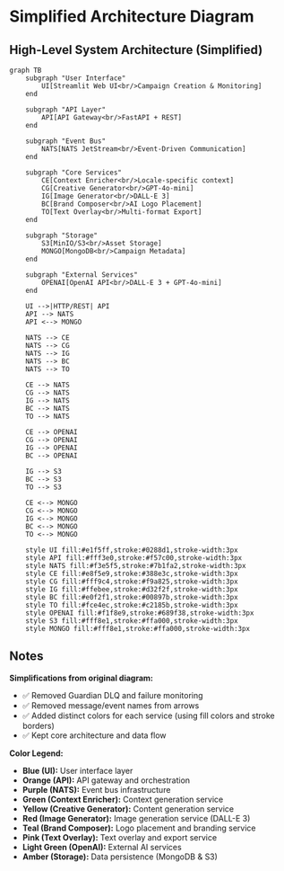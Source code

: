 # Simplified Architecture Diagram

## High-Level System Architecture (Simplified)

```mermaid
graph TB
    subgraph "User Interface"
        UI[Streamlit Web UI<br/>Campaign Creation & Monitoring]
    end
    
    subgraph "API Layer"
        API[API Gateway<br/>FastAPI + REST]
    end
    
    subgraph "Event Bus"
        NATS[NATS JetStream<br/>Event-Driven Communication]
    end
    
    subgraph "Core Services"
        CE[Context Enricher<br/>Locale-specific context]
        CG[Creative Generator<br/>GPT-4o-mini]
        IG[Image Generator<br/>DALL-E 3]
        BC[Brand Composer<br/>AI Logo Placement]
        TO[Text Overlay<br/>Multi-format Export]
    end
    
    subgraph "Storage"
        S3[MinIO/S3<br/>Asset Storage]
        MONGO[MongoDB<br/>Campaign Metadata]
    end
    
    subgraph "External Services"
        OPENAI[OpenAI API<br/>DALL-E 3 + GPT-4o-mini]
    end
    
    UI -->|HTTP/REST| API
    API --> NATS
    API <--> MONGO
    
    NATS --> CE
    NATS --> CG
    NATS --> IG
    NATS --> BC
    NATS --> TO
    
    CE --> NATS
    CG --> NATS
    IG --> NATS
    BC --> NATS
    TO --> NATS
    
    CE --> OPENAI
    CG --> OPENAI
    IG --> OPENAI
    BC --> OPENAI
    
    IG --> S3
    BC --> S3
    TO --> S3
    
    CE <--> MONGO
    CG <--> MONGO
    IG <--> MONGO
    BC <--> MONGO
    TO <--> MONGO
    
    style UI fill:#e1f5ff,stroke:#0288d1,stroke-width:3px
    style API fill:#fff3e0,stroke:#f57c00,stroke-width:3px
    style NATS fill:#f3e5f5,stroke:#7b1fa2,stroke-width:3px
    style CE fill:#e8f5e9,stroke:#388e3c,stroke-width:3px
    style CG fill:#fff9c4,stroke:#f9a825,stroke-width:3px
    style IG fill:#ffebee,stroke:#d32f2f,stroke-width:3px
    style BC fill:#e0f2f1,stroke:#00897b,stroke-width:3px
    style TO fill:#fce4ec,stroke:#c2185b,stroke-width:3px
    style OPENAI fill:#f1f8e9,stroke:#689f38,stroke-width:3px
    style S3 fill:#fff8e1,stroke:#ffa000,stroke-width:3px
    style MONGO fill:#fff8e1,stroke:#ffa000,stroke-width:3px
```

## Notes

**Simplifications from original diagram:**
- ✅ Removed Guardian DLQ and failure monitoring
- ✅ Removed message/event names from arrows
- ✅ Added distinct colors for each service (using fill colors and stroke borders)
- ✅ Kept core architecture and data flow

**Color Legend:**
- **Blue (UI):** User interface layer
- **Orange (API):** API gateway and orchestration
- **Purple (NATS):** Event bus infrastructure
- **Green (Context Enricher):** Context generation service
- **Yellow (Creative Generator):** Content generation service
- **Red (Image Generator):** Image generation service (DALL-E 3)
- **Teal (Brand Composer):** Logo placement and branding service
- **Pink (Text Overlay):** Text overlay and export service
- **Light Green (OpenAI):** External AI services
- **Amber (Storage):** Data persistence (MongoDB & S3)
